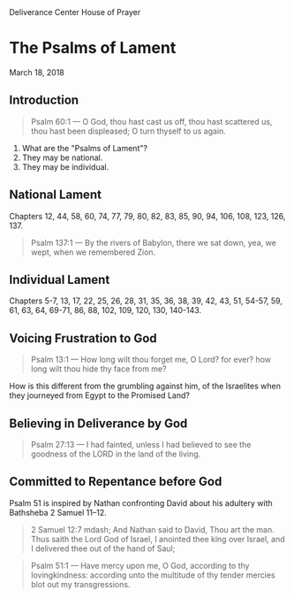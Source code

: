&nbsp;
<div class="fancy"><span>Deliverance Center House of Prayer</span></div>

# The Psalms of Lament

<p class="fancy"><span>March 18, 2018</span></p>

## Introduction

> Psalm 60:1 &mdash; O God, thou hast cast us off, thou hast scattered us, thou hast been displeased; O turn thyself to us again.

1. What are the "Psalms of Lament"?
2. They may be national.
3. They may be individual. 

## National Lament

Chapters 12, 44, 58, 60, 74, 77, 79, 80, 82, 83, 85, 90, 94, 106, 108, 123, 126, 137.

> Psalm 137:1 &mdash; By the rivers of Babylon, there we sat down, yea, we wept, when we remembered Zion.

## Individual Lament

Chapters 5-7, 13, 17, 22, 25, 26, 28, 31, 35, 36, 38, 39, 42, 43, 51, 54-57, 59, 61, 63, 64, 69-71, 86, 88, 102, 109, 120, 130, 140-143.

## Voicing Frustration to God

> Psalm 13:1 &mdash; How long wilt thou forget me, O Lord? for ever? how long wilt thou hide thy face from me?

How is this different from the grumbling against him, of the Israelites when they journeyed from Egypt to the Promised Land?

## Believing in Deliverance by God

> Psalm 27:13 &mdash; I had fainted, unless I had believed to see the goodness of the LORD in the land of the living.

## Committed to Repentance before God

Psalm 51 is inspired by Nathan confronting David about his adultery with Bathsheba 2 Samuel 11–12.

> 2 Samuel 12:7 mdash; And Nathan said to David, Thou art the man. Thus saith the Lord God of Israel, I anointed thee king over Israel, and I delivered thee out of the hand of Saul;

<!-- -->

> Psalm 51:1 &mdash; Have mercy upon me, O God, according to thy lovingkindness: according unto the multitude of thy tender mercies blot out my transgressions.